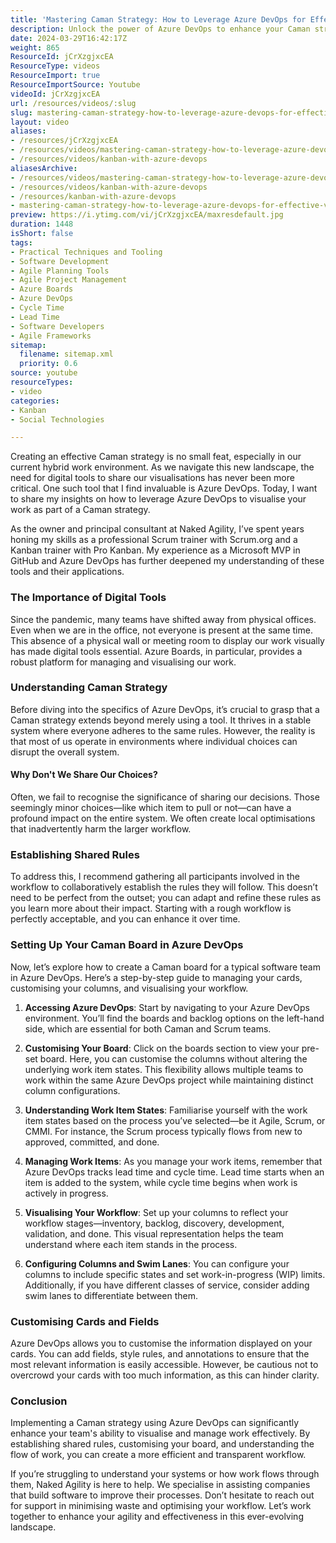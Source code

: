 ```yaml
---
title: 'Mastering Caman Strategy: How to Leverage Azure DevOps for Effective Visualisation in Hybrid Work Environments'
description: Unlock the power of Azure DevOps to enhance your Caman strategy! Discover how to visualise workflows and establish shared rules for effective team collaboration.
date: 2024-03-29T16:42:17Z
weight: 865
ResourceId: jCrXzgjxcEA
ResourceType: videos
ResourceImport: true
ResourceImportSource: Youtube
videoId: jCrXzgjxcEA
url: /resources/videos/:slug
slug: mastering-caman-strategy-how-to-leverage-azure-devops-for-effective-visualisation-in-hybrid-work-environments
layout: video
aliases:
- /resources/jCrXzgjxcEA
- /resources/videos/mastering-caman-strategy-how-to-leverage-azure-devops-for-effective-visualisation-in-hybrid-work-environments
- /resources/videos/kanban-with-azure-devops
aliasesArchive:
- /resources/videos/mastering-caman-strategy-how-to-leverage-azure-devops-for-effective-visualisation-in-hybrid-work-environments
- /resources/videos/kanban-with-azure-devops
- /resources/kanban-with-azure-devops
- mastering-caman-strategy-how-to-leverage-azure-devops-for-effective-visualisation-in-hybrid-work-environments
preview: https://i.ytimg.com/vi/jCrXzgjxcEA/maxresdefault.jpg
duration: 1448
isShort: false
tags:
- Practical Techniques and Tooling
- Software Development
- Agile Planning Tools
- Agile Project Management
- Azure Boards
- Azure DevOps
- Cycle Time
- Lead Time
- Software Developers
- Agile Frameworks
sitemap:
  filename: sitemap.xml
  priority: 0.6
source: youtube
resourceTypes:
- video
categories:
- Kanban
- Social Technologies

---
```

Creating an effective Caman strategy is no small feat, especially in our current hybrid work environment. As we navigate this new landscape, the need for digital tools to share our visualisations has never been more critical. One such tool that I find invaluable is Azure DevOps. Today, I want to share my insights on how to leverage Azure DevOps to visualise your work as part of a Caman strategy.

As the owner and principal consultant at Naked Agility, I’ve spent years honing my skills as a professional Scrum trainer with Scrum.org and a Kanban trainer with Pro Kanban. My experience as a Microsoft MVP in GitHub and Azure DevOps has further deepened my understanding of these tools and their applications.

### The Importance of Digital Tools

Since the pandemic, many teams have shifted away from physical offices. Even when we are in the office, not everyone is present at the same time. This absence of a physical wall or meeting room to display our work visually has made digital tools essential. Azure Boards, in particular, provides a robust platform for managing and visualising our work.

### Understanding Caman Strategy

Before diving into the specifics of Azure DevOps, it’s crucial to grasp that a Caman strategy extends beyond merely using a tool. It thrives in a stable system where everyone adheres to the same rules. However, the reality is that most of us operate in environments where individual choices can disrupt the overall system. 

#### Why Don't We Share Our Choices?

Often, we fail to recognise the significance of sharing our decisions. Those seemingly minor choices—like which item to pull or not—can have a profound impact on the entire system. We often create local optimisations that inadvertently harm the larger workflow.

### Establishing Shared Rules

To address this, I recommend gathering all participants involved in the workflow to collaboratively establish the rules they will follow. This doesn’t need to be perfect from the outset; you can adapt and refine these rules as you learn more about their impact. Starting with a rough workflow is perfectly acceptable, and you can enhance it over time.

### Setting Up Your Caman Board in Azure DevOps

Now, let’s explore how to create a Caman board for a typical software team in Azure DevOps. Here’s a step-by-step guide to managing your cards, customising your columns, and visualising your workflow.

1. **Accessing Azure DevOps**: Start by navigating to your Azure DevOps environment. You’ll find the boards and backlog options on the left-hand side, which are essential for both Caman and Scrum teams.

2. **Customising Your Board**: Click on the boards section to view your pre-set board. Here, you can customise the columns without altering the underlying work item states. This flexibility allows multiple teams to work within the same Azure DevOps project while maintaining distinct column configurations.

3. **Understanding Work Item States**: Familiarise yourself with the work item states based on the process you’ve selected—be it Agile, Scrum, or CMMI. For instance, the Scrum process typically flows from new to approved, committed, and done.

4. **Managing Work Items**: As you manage your work items, remember that Azure DevOps tracks lead time and cycle time. Lead time starts when an item is added to the system, while cycle time begins when work is actively in progress.

5. **Visualising Your Workflow**: Set up your columns to reflect your workflow stages—inventory, backlog, discovery, development, validation, and done. This visual representation helps the team understand where each item stands in the process.

6. **Configuring Columns and Swim Lanes**: You can configure your columns to include specific states and set work-in-progress (WIP) limits. Additionally, if you have different classes of service, consider adding swim lanes to differentiate between them.

### Customising Cards and Fields

Azure DevOps allows you to customise the information displayed on your cards. You can add fields, style rules, and annotations to ensure that the most relevant information is easily accessible. However, be cautious not to overcrowd your cards with too much information, as this can hinder clarity.

### Conclusion

Implementing a Caman strategy using Azure DevOps can significantly enhance your team's ability to visualise and manage work effectively. By establishing shared rules, customising your board, and understanding the flow of work, you can create a more efficient and transparent workflow.

If you’re struggling to understand your systems or how work flows through them, Naked Agility is here to help. We specialise in assisting companies that build software to improve their processes. Don’t hesitate to reach out for support in minimising waste and optimising your workflow. Let’s work together to enhance your agility and effectiveness in this ever-evolving landscape.
